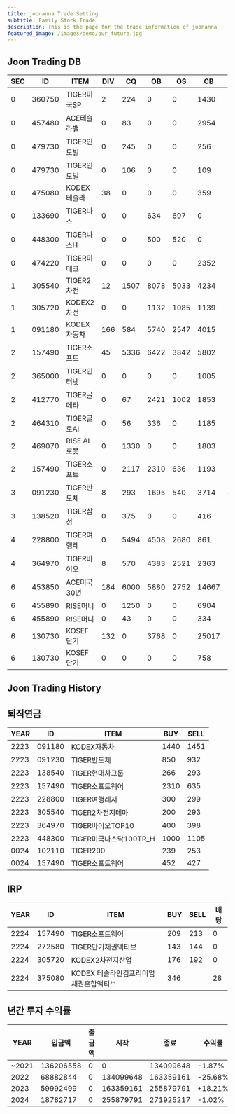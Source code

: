 ```yaml
---
title: joonanna Trade Setting
subtitle: Family Stock Trade
description: This is the page for the trade information of joonanna
featured_image: /images/demo/our_future.jpg
---
```

## Joon Trading DB

|SEC|ID|ITEM |DIV|CQ|OB|OS|CB|CS|
|---|--|-----|---|--|--|--|--|--|
|0|360750|TIGER미국SP|2|224|0|0|1430|1030|
|0|457480|ACE테슬라밸|0|83|0|0|2954|3190|
|0|479730|TIGER인도빌|0|245|0|0|256|0|
|0|479730|TIGER인도빌|0|106|0|0|109|0|
|0|475080|KODEX테슬라|38|0|0|0|359|338|
|0|133690|TIGER나스|0|0|634|697|0|0|
|0|448300|TIGER나스H|0|0|500|520|0|0|
|0|474220|TIGER미테크|0|0|0|0|2352|2409|
|1|305540|TIGER2차전|12|1507|8078|5033|4234|3793|
|1|305720|KODEX2차전|0|0|1132|1085|1139|1161|
|1|091180|KODEX자동차|166|584|5740|2547|4015|6480|
|2|157490|TIGER소프트|45|5336|6422|3842|5802|2386|
|2|365000|TIGER인터넷|0|0|0|0|1005|1012|
|2|412770|TIGER글메타|0|67|2421|1002|1853|3378|
|2|464310|TIGER글로AI|0|56|336| 0|1185|1556|
|2|469070|RISE AI로봇|0|1330|0|0|1803|584|
|2|157490|TIGER소프트|0|2117|2310|636|1193|1168|
|3|091230|TIGER반도체|8|293|1695|540|3714|4201|
|3|138520|TIGER삼성|0|375|0|0|416|0|
|4|228800|TIGER여행레|0|5494|4508|2680|861|394|
|4|364970|TIGER바이오|8|570|4383|2521|2363|3636|
|6|453850|ACE미국30년|184|6000|5880|2752|14667|12900|
|6|455890|RISE머니|0|1250|0|0|6904|260|
|6|455890|RISE머니|0|43|0|0|334|106|
|6|130730|KOSEF단기|132|0|3768|0|25017|28818|
|6|130730|KOSEF단기|0|0|0|0|758|740|

## Joon Trading History
## 퇴직연금
|YEAR|ID|ITEM |BUY|SELL|
|----|--|-----|---|----|
|2223|091180|KODEX자동차|1440|1451|
|2223|091230|TIGER반도체|850|932|
|2223|138540|TIGER현대차그룹|266|293|
|2223|157490|TIGER소프트웨어|2310|635|
|2223|228800|TIGER여행레저|300|299|
|2223|305540|TIGER2차전지테마|200|293|
|2223|364970|TIGER바이오TOP10|400|398|
|2223|448300|TIGER미국나스닥100TR_H|1000|1105|
|0024|102110|TIGER200|239|253| 
|0024|157490|TIGER소프트웨어|452|427|

## IRP
|YEAR|ID|ITEM |BUY|SELL|배당|
|----|--|-----|---|----|--|
|2224|157490|TIGER소프트웨어|209|213|0|
|2224|272580|TIGER단기채권액티브|143|144|0| 
|2224|305720|KODEX2차전지산업|176|192|0|
|2224|375080|KODEX 테슬라인컴프리미엄채권혼합액티브|346||28|



## 년간 투자 수익률
|YEAR|입금액|출금액|시작|종료|수익률|
|----|--|-----|---|----|--|
|~2021|136206558|0|0|134099648|-1.87%|
|2022|68882844|0|134099648|163359161|-25.68%| 
|2023|59992499|0|163359161|255879791|+18.21%|
|2024|18782717|0|255879791|271925217|-1.02%|








